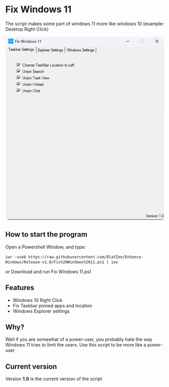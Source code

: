 # **Fix Windows 11**
The script makes some part of windows 11 more like windows 10 (example: Desktop Right Click)



[<img src="https://raw.githubusercontent.com/OlaYZen/Enhance-Windows/Release-v1.0/Image.png"/>](https://github.com/OlaYZen/Fix-Windows-11/blob/master/Fix%20Windows%2011.ps1)

## **How to start the program**

Open a Powershell Window, and type: 
```
iwr -useb https://raw.githubusercontent.com/OlaYZen/Enhance-Windows/Release-v1.0/Fix%20Windows%2011.ps1 | iex
```
or Download and run Fix Windows 11.ps1

## **Features**
- Windows 10 Right Click
- Fix Taskbar pinned apps and location
- Windows Explorer settings

## **Why?**
Well if you are somewhat of a power-user, you probably hate the way Windows 11 tries to limit the users. Use this script to be more like a power-user

## **Current version**
Version **1.0** is the current version of the script
